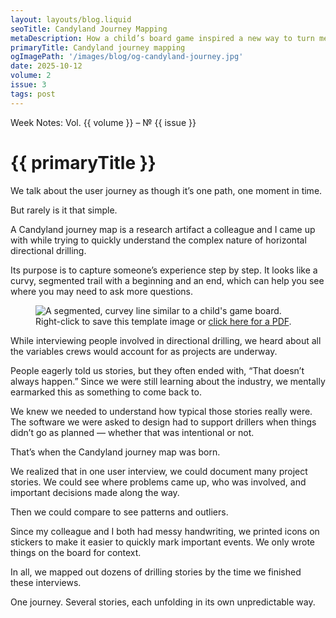 ```yaml
---
layout: layouts/blog.liquid
seoTitle: Candyland Journey Mapping
metaDescription: How a child’s board game inspired a new way to turn messy and unpredictable user journeys into clear, shareable pictures of real-world complexity.
primaryTitle: Candyland journey mapping
ogImagePath: '/images/blog/og-candyland-journey.jpg'
date: 2025-10-12
volume: 2
issue: 3
tags: post
---
```


<span class="small-text-16 eyebrow">Week Notes: Vol. {{ volume }} &ndash; &numero; {{ issue }}</span>

# {{ primaryTitle }}

We talk about the user journey as though it’s one path, one moment in time.

But rarely is it that simple.

A Candyland journey map is a research artifact a colleague and I came up with while trying to quickly understand the complex nature of horizontal directional drilling.

Its purpose is to capture someone’s experience step by step. It looks like a curvy, segmented trail with a beginning and an end, which can help you see where you may need to ask more questions.

<figure class="large spacing-top">
    <img class="border" src="{{'/images/blog/candyland-journey-map.jpg' | url }}" alt="A segmented, curvey line similar to a child's game board." >
    <figcaption class="caption small-text-14 mono">Right-click to save this template image or <a href="{{'/images/blog/candyland-journey-map.pdf' | url }}" target="_blank">click here for a PDF</a>.</figcaption>
</figure>

While interviewing people involved in directional drilling, we heard about all the variables crews would account for as projects are underway.

People eagerly told us stories, but they often ended with, “That doesn’t always happen.”
Since we were still learning about the industry, we mentally earmarked this as something to come back to.

We knew we needed to understand how typical those stories really were. The software we were asked to design had to support drillers when things didn’t go as planned — whether that was intentional or not.

That’s when the Candyland journey map was born.

We realized that in one user interview, we could document many project stories. We could see where problems came up, who was involved, and important decisions made along the way.

Then we could compare to see patterns and outliers.

Since my colleague and I both had messy handwriting, we printed icons on stickers to make it easier to quickly mark important events. We only wrote things on the board for context.

In all, we mapped out dozens of drilling stories by the time we finished these interviews.

One journey. Several stories, each unfolding in its own unpredictable way.